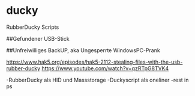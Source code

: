 # ducky
RubberDucky Scripts

##Gefundener USB-Stick


##Unfreiwilliges BackUP, aka Ungesperrte WindowsPC-Prank

https://www.hak5.org/episodes/hak5-2112-stealing-files-with-the-usb-rubber-ducky
https://www.youtube.com/watch?v=qzRTpG8TVK4


-RubberDucky als HID und Massstorage
-Duckyscript als oneliner
-rest in ps
